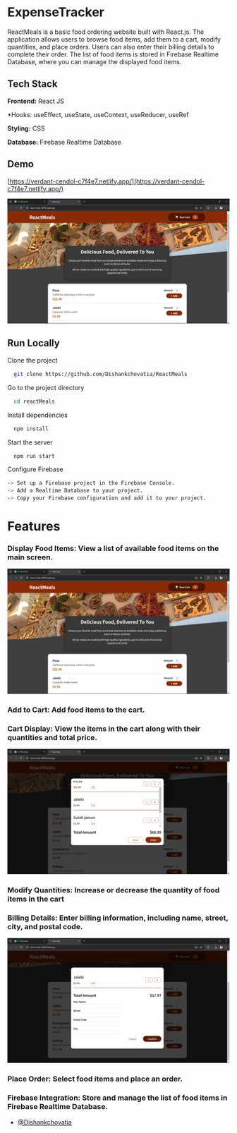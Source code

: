 
# ExpenseTracker

ReactMeals is a basic food ordering website built with React.js. The application allows users to browse food items, add them to a cart, modify quantities, and place orders. Users can also enter their billing details to complete their order. The list of food items is stored in Firebase Realtime Database, where you can manage the displayed food items.
## Tech Stack

**Frontend:** React JS

  *Hooks: useEffect, useState, useContext, useReducer, useRef

**Styling:** CSS

**Database:** Firebase Realtime Database
  
## Demo

[https://verdant-cendol-c7f4e7.netlify.app/](https://verdant-cendol-c7f4e7.netlify.app/)

![](https://github.com/Dishankchovatia/ReactMeals/blob/main/Screenshots/mainscreen.png)
## Run Locally

Clone the project

```bash
  git clone https://github.com/Dishankchovatia/ReactMeals
```

Go to the project directory

```bash
  cd reactMeals
```

Install dependencies

```bash
  npm install
```


Start the server

```bash
  npm run start
```
Configure Firebase

```bash
-> Set up a Firebase project in the Firebase Console.
-> Add a Realtime Database to your project.
-> Copy your Firebase configuration and add it to your project.
```



  
# Features

### Display Food Items: View a list of available food items on the main screen.
![](https://github.com/Dishankchovatia/ReactMeals/blob/main/Screenshots/mainscreen.png)

### Add to Cart: Add food items to the cart.

### Cart Display: View the items in the cart along with their quantities and total price.
![](https://github.com/Dishankchovatia/ReactMeals/blob/main/Screenshots/cart.png)

### Modify Quantities: Increase or decrease the quantity of food items in the cart


### Billing Details: Enter billing information, including name, street, city, and postal code.
![](https://github.com/Dishankchovatia/ReactMeals/blob/main/Screenshots/order.png)

### Place Order: Select food items and place an order.

### Firebase Integration: Store and manage the list of food items in Firebase Realtime Database.


- [@Dishankchovatia](https://github.com/Dishankchovatia)

  



